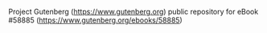 Project Gutenberg (https://www.gutenberg.org) public repository for
eBook #58885 (https://www.gutenberg.org/ebooks/58885)
